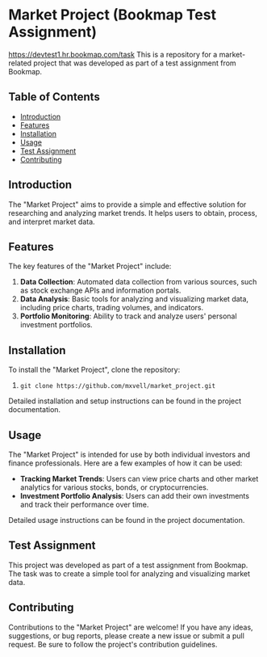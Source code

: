 # Market Project (Bookmap Test Assignment)
https://devtest1.hr.bookmap.com/task
This is a repository for a market-related project that was developed as part of a test assignment from Bookmap.

## Table of Contents

- [Introduction](#introduction)
- [Features](#features)
- [Installation](#installation)
- [Usage](#usage)
- [Test Assignment](#test-assignment)
- [Contributing](#contributing)

## Introduction

The "Market Project" aims to provide a simple and effective solution for researching and analyzing market trends. It helps users to obtain, process, and interpret market data.

## Features

The key features of the "Market Project" include:

1. **Data Collection**: Automated data collection from various sources, such as stock exchange APIs and information portals.
2. **Data Analysis**: Basic tools for analyzing and visualizing market data, including price charts, trading volumes, and indicators.
3. **Portfolio Monitoring**: Ability to track and analyze users' personal investment portfolios.

## Installation

To install the "Market Project", clone the repository:

1. `git clone https://github.com/mxvell/market_project.git`

Detailed installation and setup instructions can be found in the project documentation.

## Usage

The "Market Project" is intended for use by both individual investors and finance professionals. Here are a few examples of how it can be used:

- **Tracking Market Trends**: Users can view price charts and other market analytics for various stocks, bonds, or cryptocurrencies.
- **Investment Portfolio Analysis**: Users can add their own investments and track their performance over time.

Detailed usage instructions can be found in the project documentation.

## Test Assignment

This project was developed as part of a test assignment from Bookmap. The task was to create a simple tool for analyzing and visualizing market data.

## Contributing

Contributions to the "Market Project" are welcome! If you have any ideas, suggestions, or bug reports, please create a new issue or submit a pull request. Be sure to follow the project's contribution guidelines.
